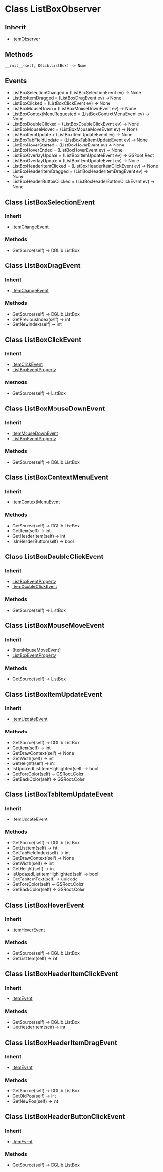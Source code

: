 # Class ListBoxObserver

## Inherit

* [ItemObserver](ItemObserver.md)

## Methods
```
__init__(self, DGLib.ListBox) -> None
```

## Events

* ListBoxSelectionChanged = (ListBoxSelectionEvent ev) -> None
* ListBoxItemDragged = (ListBoxDragEvent ev) -> None
* ListBoxClicked = (ListBoxClickEvent ev) -> None
* ListBoxMouseDown = (ListBoxMouseDownEvent ev) -> None
* ListBoxContextMenuRequested = (ListBoxContextMenuEvent ev) -> None
* ListBoxDoubleClicked = (ListBoxDoubleClickEvent ev) -> None
* ListBoxMouseMoved = (ListBoxMouseMoveEvent ev) -> None
* ListBoxItemUpdate = (ListBoxItemUpdateEvent ev) -> None
* ListBoxTabFieldUpdate = (ListBoxTabItemUpdateEvent ev) -> None
* ListBoxHoverStarted = (ListBoxHoverEvent ev) -> None
* ListBoxHoverEnded = (ListBoxHoverEvent ev) -> None
* ListBoxOverlayUpdate = (ListBoxItemUpdateEvent ev) -> GSRoot.Rect
* ListBoxOverlayUpdate = (ListBoxItemUpdateEvent ev) -> None
* ListBoxHeaderItemClicked = (ListBoxHeaderItemClickEvent ev) -> None
* ListBoxHeaderItemDragged = (ListBoxHeaderItemDragEvent ev) -> None
* ListBoxHeaderButtonClicked = (ListBoxHeaderButtonClickEvent ev) -> None

## Class ListBoxSelectionEvent

### Inherit

* [ItemChangeEvent](ItemObserver.md)

### Methods

* GetSource(self) -> DGLib.ListBox

## Class ListBoxDragEvent

### Inherit

* [ItemChangeEvent](ItemObserver.md)

### Methods

* GetSource(self) -> DGLib.ListBox
* GetPreviousIndex(self) -> int
* GetNewIndex(self) -> int

## Class ListBoxClickEvent

### Inherit

* [ItemClickEvent](ItemObserver.md)
* [ListBoxEventProperty](ListBoxEventProperty.md)

### Methods

* GetSource(self) -> ListBox

## Class ListBoxMouseDownEvent

### Inherit

* [ItemMouseDownEvent](ItemObserver.md)
* [ListBoxEventProperty](ListBoxEventProperty.md)

### Methods

* GetSource(self) -> DGLib.ListBox

## Class ListBoxContextMenuEvent

### Inherit

* [ItemContextMenuEvent](ItemObserver.md)

### Methods

* GetSource(self) -> DGLib.ListBox
* GetItem(self) -> int
* GetHeaderItem(self) -> int
* IsInHeaderButton(self) -> bool

## Class ListBoxDoubleClickEvent

### Inherit

* [ListBoxEventProperty](ListBoxEventProperty.md)
* [ItemDoubleClickEvent](ItemObserver.md)

### Methods

* GetSource(self) -> ListBox

## Class ListBoxMouseMoveEvent

### Inherit

* [ItemMouseMoveEvent]
* [ListBoxEventProperty](ListBoxEventProperty.md)

### Methods

* GetSource(self) -> ListBox

## Class ListBoxItemUpdateEvent

### Inherit

* [ItemUpdateEvent](ItemObserver.md)

### Methods

* GetSource(self) -> DGLib.ListBox
* GetItem(self) -> int
* GetDrawContext(self) -> None
* GetWidth(self) -> int
* GetHeight(self) -> int
* IsUpdatedListItemHighlighted(self) -> bool
* GetForeColor(self) -> GSRoot.Color
* GetBackColor(self) -> GSRoot.Color


## Class ListBoxTabItemUpdateEvent

### Inherit

* [ItemUpdateEvent](ItemObserver.md)

### Methods

* GetSource(self) -> DGLib.ListBox
* GetListItem(self) -> int
* GetTabFieldIndex(self) -> int
* GetDrawContext(self) -> None
* GetWidth(self) -> int
* GetHeight(self) -> int
* IsUpdatedListItemHighlighted(self) -> bool
* GetTabItemText(self) -> unicode
* GetForeColor(self) -> GSRoot.Color
* GetBackColor(self) -> GSRoot.Color

## Class ListBoxHoverEvent

### Inherit

* [ItemHoverEvent](ItemObserver.md)

### Methods

* GetSource(self) -> DGLib.ListBox
* GetListItem(self) -> int

## Class ListBoxHeaderItemClickEvent

### Inherit

* [ItemEvent](ItemObserver.md)

### Methods

* GetSource(self) -> DGLib.ListBox
* GetHeaderItem(self) -> int

## Class ListBoxHeaderItemDragEvent

### Inherit

* [ItemEvent](ItemObserver.md)

### Methods

* GetSource(self) -> DGLib.ListBox
* GetOldPos(self) -> int
* GetNewPos(self) -> int

## Class ListBoxHeaderButtonClickEvent

### Inherit

* [ItemEvent](ItemObserver.md)

### Methods

* GetSource(self) -> DGLib.ListBox
